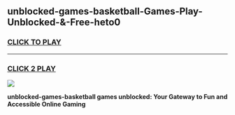 
## unblocked-games-basketball-Games-Play-Unblocked-&-Free-heto0
<h3>
<a href="https://premium76.site?title=unblocked-games-basketball&ref=24A">CLICK TO PLAY</a></h3>
<hr>

<h3>
<a href="https://premium76.site?title=unblocked-games-basketball&ref=24A">CLICK 2 PLAY</a>
  
</h3>

<a href="https://premium76.site?title=unblocked-games-basketball&ref=24A"><img src="https://clearcache.store/games.png"></a>


**unblocked-games-basketball games unblocked: Your Gateway to Fun and Accessible Online Gaming**
